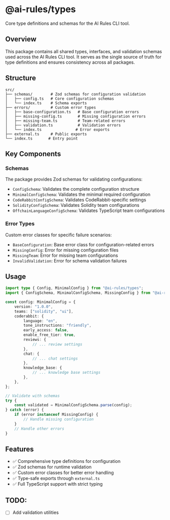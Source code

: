 # @ai-rules/types

Core type definitions and schemas for the AI Rules CLI tool.

## Overview

This package contains all shared types, interfaces, and validation schemas used across the AI Rules CLI tool. It serves as the single source of truth for type definitions and ensures consistency across all packages.

## Structure

```
src/
├── schemas/        # Zod schemas for configuration validation
│   ├── config.ts   # Core configuration schemas
│   └── index.ts    # Schema exports
├── errors/         # Custom error types
│   ├── base-configuration.ts   # Base configuration errors
│   ├── missing-config.ts       # Missing configuration errors
│   ├── missing-team.ts         # Team-related errors
│   ├── validation.ts           # Validation errors
│   └── index.ts               # Error exports
├── external.ts     # Public exports
└── index.ts       # Entry point
```

## Key Components

### Schemas

The package provides Zod schemas for validating configurations:

-   `ConfigSchema`: Validates the complete configuration structure
-   `MinimalConfigSchema`: Validates the minimal required configuration
-   `CodeRabbitConfigSchema`: Validates CodeRabbit-specific settings
-   `SolidityConfigSchema`: Validates Solidity team configurations
-   `OffchainLanguageConfigSchema`: Validates TypeScript team configurations

### Error Types

Custom error classes for specific failure scenarios:

-   `BaseConfiguration`: Base error class for configuration-related errors
-   `MissingConfig`: Error for missing configuration files
-   `MissingTeam`: Error for missing team configurations
-   `InvalidValidation`: Error for schema validation failures

## Usage

```typescript
import type { Config, MinimalConfig } from "@ai-rules/types";
import { ConfigSchema, MinimalConfigSchema, MissingConfig } from "@ai-rules/types";

const config: MinimalConfig = {
    version: "1.0.0",
    teams: ["solidity", "ui"],
    coderabbit: {
        language: "en",
        tone_instructions: "friendly",
        early_access: false,
        enable_free_tier: true,
        reviews: {
            // ... review settings
        },
        chat: {
            // ... chat settings
        },
        knowledge_base: {
            // ... knowledge base settings
        },
    },
};

// Validate with schemas
try {
    const validated = MinimalConfigSchema.parse(config);
} catch (error) {
    if (error instanceof MissingConfig) {
        // Handle missing configuration
    }
    // Handle other errors
}
```

## Features

-   ✅ Comprehensive type definitions for configuration
-   ✅ Zod schemas for runtime validation
-   ✅ Custom error classes for better error handling
-   ✅ Type-safe exports through `external.ts`
-   ✅ Full TypeScript support with strict typing

## TODO:

-   [ ] Add validation utilities
